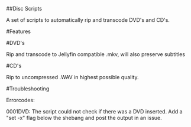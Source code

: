 ##Disc Scripts

A set of scripts to automatically rip and transcode DVD's and CD's.

#Features

#DVD's

Rip and transcode to Jellyfin compatible .mkv, will also preserve subtitles

#CD's

Rip to uncompressed .WAV in  highest possible quality. 

#Troubleshooting

Errorcodes:

0001DVD: The script could not check if there was a DVD inserted. Add a "set -x" flag below the shebang and post the output in an issue.
